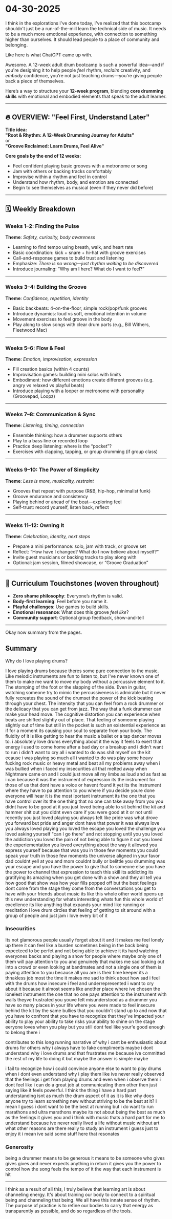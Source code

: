 # 04-30-2025

I think in the explorations I've done today, I've realized that this bootcamp
shouldn't just be a run-of-the-mill learn the technical side of music. It needs
to be a much more emotional experience, with connection to something higher
than ourselves. It should lead people to a place of community and belonging.

Like here is what ChatGPT came up with.

Awesome. A 12-week adult drum bootcamp is such a powerful idea—and if you're designing it to help people *feel* rhythm, *reclaim* creativity, and *embody* confidence, you’re not just teaching drums—you’re giving people back a piece of themselves.

Here’s a way to structure your **12-week program**, blending **core drumming skills** with emotional and embodied elements that speak to the adult learner.

---

## 🔥 OVERVIEW: "Feel First, Understand Later"
**Title idea:**  
**"Root & Rhythm: A 12-Week Drumming Journey for Adults"**  
or  
**"Groove Reclaimed: Learn Drums, Feel Alive"**

**Core goals by the end of 12 weeks:**
- Feel confident playing basic grooves with a metronome or song  
- Jam with others or backing tracks comfortably  
- Improvise within a rhythm and feel in control  
- Understand how rhythm, body, and emotion are connected  
- Begin to see themselves as musical (even if they never did before)

---

## 🗓️ Weekly Breakdown

### **Weeks 1–2: Finding the Pulse**
**Theme**: *Safety, curiosity, body awareness*

- Learning to find tempo using breath, walk, and heart rate
- Basic coordination: kick + snare + hi-hat with groove exercises
- Call-and-response games to build trust and listening
- Emphasize: *There is no wrong—just rhythm waiting to be discovered*
- Introduce journaling: “Why am I here? What do I want to feel?”

---

### **Weeks 3–4: Building the Groove**
**Theme**: *Confidence, repetition, identity*

- Basic backbeats: 4-on-the-floor, simple rock/pop/funk grooves
- Introduce dynamics: loud vs soft, emotional intention in volume
- Movement exercises to feel groove in the body
- Play along to slow songs with clear drum parts (e.g., Bill Withers, Fleetwood Mac)

---

### **Weeks 5–6: Flow & Feel**
**Theme**: *Emotion, improvisation, expression*

- Fill creation basics (within 4 counts)
- Improvisation games: building mini solos with limits
- Embodiment: how different emotions create different grooves (e.g. angry vs relaxed vs playful beats)
- Introduce playing with a looper or metronome with personality (Groovepad, Loopz)

---

### **Weeks 7–8: Communication & Sync**
**Theme**: *Listening, timing, connection*

- Ensemble thinking: how a drummer supports others
- Play to a bass line or recorded loop
- Practice deep listening: where is the “pocket”?
- Exercises with clapping, tapping, or group drumming (if group class)

---

### **Weeks 9–10: The Power of Simplicity**
**Theme**: *Less is more, musicality, restraint*

- Grooves that repeat with purpose (R&B, hip-hop, minimalist funk)
- Groove endurance and consistency
- Playing behind or ahead of the beat—exploring feel
- Self-trust: record yourself, listen back, reflect

---

### **Weeks 11–12: Owning It**
**Theme**: *Celebration, identity, next steps*

- Prepare a mini performance: solo, jam with track, or groove set
- Reflect: “How have I changed? What do I now believe about myself?”
- Invite guest musicians or backing tracks to play along with
- Optional: jam session, filmed showcase, or “Groove Graduation”

---

## 🧠 Curriculum Touchstones (woven throughout)
- **Zero shame philosophy**: Everyone’s rhythm is valid.
- **Body-first learning**: Feel before you name it.
- **Playful challenges**: Use games to build skills.
- **Emotional resonance**: What does this groove *feel like*?
- **Community support**: Optional group feedback, show-and-tell


---

Okay now summary from the pages.

## Summary

Why do I love playing drums?

I love playing drums because theres some pure connection to the music. Like
melodic instruments are fun to listen to, but I've never known one of them to
make me want to move my body without a percussive element to it. The stomping
of the foot or the slapping of the side. Even in guitar, watching someone try
to mimic the percussiveness is admirable but it never fully recreates the sound
of the drumset the power of the kick beating through your chest. The intensity
that you can feel from a rock drummer or the delicacy that you can get from
jazz. The way that a funk drummer can make your head move. The cognitive
distortion you can experience when beats are shifted slightly out of place.
That feeling of someone playing slightly out of time but still in the pocket is
such an existential experience as if for a moment its causing your soul to
separate from your body. The fluidity of it is like getting to hear the music a
ballet or a tap dancer moves to.  i absolutely love drums everything about it
the way it feels to exert that energy i used to come home after a bad day or a
breakup and i didn't want to run i didn't want to cry all i wanted to do was
shit myself on the kit ecause i was playing so much all i wanted to do was play
some heavy fucking rock music or heavy metal and beat all my problems away when
i was bullied when i faced my insecurities all that melted away when Nightmare
came on and I could just move all my limbs as loud and as fast as i can because
it was the instrument of expression its the instrument for those of us that
dont have a voice or havent found it yet its the instrument where they have to
pa attention to you where if you decide youre done everyone will hear it is the
most iportant instrument its the one that you have control over its the one
thing that no one can take away from you you didnt have to be good at it you
just loved being able to sit behind the kit and hammer shit out you didnt even
care if you were good at it or not until recently you just loved playing you
always felt like pride was what drove you forward but pride and anger dont have
that power it was always love you always loved playing you loved the escape you
loved the challenge you loved asking yourself "can I go there" and not stopping
until you you loved the addiction you loved the pain of not being able to
figure it out you loved the experiementation you loved everything about the way
it allowed you express yourself because that was you in those few moments you
could speak your truth in those few moments the universe aligned in your favor
dad couldnt yell at you and mom couldnt bully or belittle you drumming was your
escape and you have the power to give that to someone else you have the power
to channel that expression to teach this skill its addicting its gratifying its
amazing when you get done with a show and they all tell you how good that show
was how your fills popped off but the best feelings dont come from the stage
they come from the conversations you get to have with your friends about music
its like this whole other world opens up this new understanding for whats
interesting whats fun this whole world of excellence its like anything that
expands your mind like running or meditation i love drum circles that feeling
of getting to sit around with a group of people and just jam i love every bit
of it

### Insecurities

Its not glamorous people usually forget about it and it makes me feel lonely up
there it can feel like a burden sometimes being in the back being expecteed to
be perfet and not being able to achieve it its hard watching everyones backs
and playing a show for people where maybe only one of them will pay attention
to you and genuinely that makes me sad looking out into a crowd or even looking
at bandmates and not a single one of them is paying attention to you because
all you are is their time keeper its a thnakless job most the time it makes me
sad to think about how sad i feel with the drums how insecure i feel and
underrepresented i want to cry about it because it almost seems like another
place where ive chosen the lonelest instrument the one that no one pays
attention to the instrument with walls theyve frustrated you youve felt
misunderstood as a drummer you have so many places in your life where you were
made to feel insecure behind the kit by the same bullies that you couldn't
stand up to and now that you have to confront that you have to recognize that
they've impacted your ability to play your ability to take risks your ability
to shine on the stage eeryone loves when you play but you still dont feel like
your'e good enough to belong there i

contributes to this long running narrative of why i cant
be enthusiastic about drums for others why i always have to fake compliments
maybe i dont understand why i love drums and that frustrates me because ive
committed the rest of my life to doing it but maybe the answer is simple maybe

i fail to
recognize how i could convince anyone else to want to play drums when i dont
even understand why i play them like ive never really observed that the
feelings i get from playing drums and even when i observe them i dont feel like
i can do a great job at communicating them other then just saying like it feels
powerful. I think the thing i have a hard part understanding isnt as much the
drum aspect of it as it is like why does anyone try to learn something new
without striving to be the best at it? I mean I guess i dont want to be the
best at running but i do want to run marathons and ultra marathons maybe its
not about being the best as much as the feelings it gives you and i think with
music thats a hard part for me to understand because ive never really lived a
life without music without art what other reasons are there really to study an
instrument i guess just to enjoy it i mean ive said some stuff here that
resonates

### Generosity

being a drummer means to be generous it means to be someone who gives gives
gives and never expects anything in return it gives you the power to control
how the song feels the tempo of it the way that each instrument is hit

---

I think as a result of all this, I truly believe that learning art is about
channeling energy. It's about training our body to connect to a spiritual being
and channeling that being. We all have this innate sense of rhythm. The purpose
of practice is to refine our bodies to carry that energy as transparently as
possible, and do so regardless of the tools.

